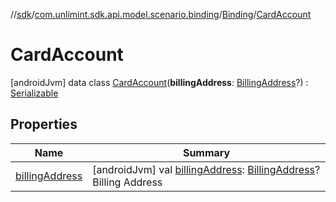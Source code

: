 //[sdk](../../../../index.md)/[com.unlimint.sdk.api.model.scenario.binding](../../index.md)/[Binding](../index.md)/[CardAccount](index.md)



# CardAccount  
 [androidJvm] data class [CardAccount](index.md)(**billingAddress**: [BillingAddress](../../../com.unlimint.sdk.api.model/-billing-address/index.md)?) : [Serializable](https://developer.android.com/reference/kotlin/java/io/Serializable.html)   


## Properties  
  
|  Name |  Summary | 
|---|---|
| <a name="com.unlimint.sdk.api.model.scenario.binding/Binding.CardAccount/billingAddress/#/PointingToDeclaration/"></a>[billingAddress](billing-address.md)| <a name="com.unlimint.sdk.api.model.scenario.binding/Binding.CardAccount/billingAddress/#/PointingToDeclaration/"></a> [androidJvm] val [billingAddress](billing-address.md): [BillingAddress](../../../com.unlimint.sdk.api.model/-billing-address/index.md)?Billing Address   <br>|


